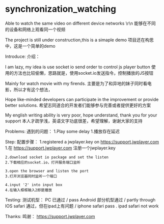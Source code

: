 # synchronization_watching
Able to watch the same video on different device networks \r\n
能够在不同的设备和网络上观看同一个视频

The project is still under construction,this is a simaple demo
项目还在构思中，这是一个简单的demo

Introduce:
介绍：

I am lazy, my idea is use socket io send order to control js player button
使用的方法也比较偷懒，思路就是，使用socket.io发送指令，控制播放的JS按钮

Mainly for watch movie with my firends.
主要是为了和异地的妹子同时看电影，所以才有这个想法，

Hope like-minded developers can participate in the improvement or provide better solutions.
希望志同道合的开发者们能够参与完善或者提供更好的方案

My english writing ability is very poor, hope understand, thank you for your support
本人才疏学浅，英语文字功底很差，希望理解，谢谢大家的支持

Problems:
遇到的问题：
	1.Play some delay
	1.播放存在延迟

Step:
配置步骤：
	1.registered a jwplayer.key on https://support.jwplayer.com
	1.在 https://support.jwplayer.com 注册一个jwplayer.key
	
	2.download socket io package and set the listen
	2.下载相应的socket.io，打开服务端口监听
	
	3.open the browser and listen the port
	3.打开浏览器同时监听一个端口
	
	4.input '2' into input box
	4.在输入框框输入2即是播放

Testing:
测试机型：
	PC 			已通过	/ pass
	Android 	部分机型通过	/ partly through
	IOS			safari 通过，但在ipad上有问题  / iphone safari pass . ipad safari not work

Thanks:
鸣谢：
	https://support.jwplayer.com
